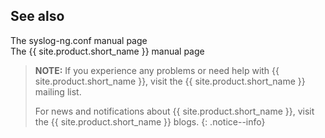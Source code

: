 ## See also

The syslog-ng.conf manual page  
The {{ site.product.short_name }} manual page

>**NOTE:**
>If you experience any problems or need help with {{ site.product.short_name }}, visit
>the {{ site.product.short_name }} mailing list.
>  
>For news and notifications about {{ site.product.short_name }}, visit the {{ site.product.short_name }} blogs.
{: .notice--info}
